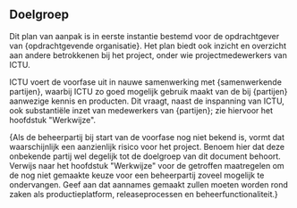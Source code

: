 ## Doelgroep

Dit plan van aanpak is in eerste instantie bestemd voor de opdrachtgever van {opdrachtgevende organisatie}. Het plan biedt ook inzicht en overzicht aan andere betrokkenen bij het project, onder wie projectmedewerkers van ICTU.

ICTU voert de voorfase uit in nauwe samenwerking met {samenwerkende partijen}, waarbij ICTU zo goed mogelijk gebruik maakt van de bij {partijen} aanwezige kennis en producten. Dit vraagt, naast de inspanning van ICTU, ook substantiële inzet van medewerkers van {partijen}; zie hiervoor het hoofdstuk "Werkwijze".

{Als de beheerpartij bij start van de voorfase nog niet bekend is, vormt dat waarschijnlijk een aanzienlijk risico voor het project. Benoem hier dat deze onbekende partij wel degelijk tot de doelgroep van dit document behoort. Verwijs naar het hoofdstuk "Werkwijze" voor de getroffen maatregelen om de nog niet gemaakte keuze voor een beheerpartij zoveel mogelijk te ondervangen. Geef aan dat aannames gemaakt zullen moeten worden rond zaken als productieplatform, releaseprocessen en beheerfunctionaliteit.}
